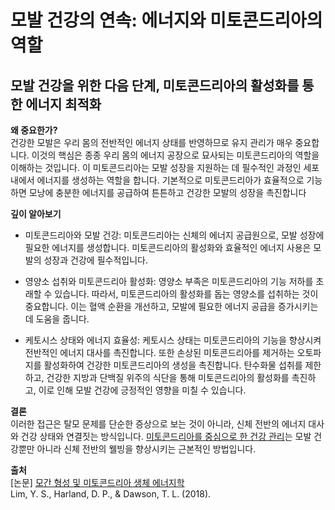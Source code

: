 
# 모발 건강의 연속: 에너지와 미토콘드리아의 역할

## 모발 건강을 위한 다음 단계, 미토콘드리아의 활성화를 통한 에너지 최적화

**왜 중요한가?**   
건강한 모발은 우리 몸의 전반적인 에너지 상태를 반영하므로 유지 관리가 매우 중요합니다. 이것의 핵심은 종종 우리 몸의 에너지 공장으로 묘사되는 미토콘드리아의 역할을 이해하는 것입니다. 이 미토콘드리아는 모발 성장을 지원하는 데 필수적인 과정인 세포 내에서 에너지를 생성하는 역할을 합니다. 기본적으로 미토콘드리아가 효율적으로 기능하면 모낭에 충분한 에너지를 공급하여 튼튼하고 건강한 모발의 성장을 촉진합니다

**깊이 알아보기** 

-   미토콘드리아와 모발 건강: 미토콘드리아는 신체의 에너지 공급원으로, 모발 성장에 필요한 에너지를 생성합니다. 미토콘드리아의 활성화와 효율적인 에너지 사용은 모발의 성장과 건강에 필수적입니다.

-   영양소 섭취와 미토콘드리아 활성화: 영양소 부족은 미토콘드리아의 기능 저하를 초래할 수 있습니다. 따라서, 미토콘드리아의 활성화를 돕는 영양소를 섭취하는 것이 중요합니다. 이는 혈액 순환을 개선하고, 모발에 필요한 에너지 공급을 증가시키는 데 도움을 줍니다.

-   케토시스 상태와 에너지 효율성: 케토시스 상태는 미토콘드리아의 기능을 향상시켜 전반적인 에너지 대사를 촉진합니다. 또한 손상된 미토콘드리아를 제거하는 오토파지를 활성화하여 건강한 미토콘드리아의 생성을 촉진합니다. 탄수화물 섭취를 제한하고, 건강한 지방과 단백질 위주의 식단을 통해 미토콘드리아의 활성화를 촉진하고, 이로 인해 모발 건강에 긍정적인 영향을 미칠 수 있습니다.

**결론**  
이러한 접근은 탈모 문제를 단순한 증상으로 보는 것이 아니라, 신체 전반의 에너지 대사와 건강 상태와 연결짓는 방식입니다. [미토콘드리아를 중심으로 한 건강 관리](/m04/m0403/m040301/m04030101)는 모발 건강뿐만 아니라 신체 전반의 웰빙을 향상시키는 근본적인 방법입니다.

**출처**  
[논문] [모간 형성 및 미토콘드리아 생체 에너지학](/m04/m0407/m040715)   
Lim, Y. S., Harland, D. P., & Dawson, T. L. (2018). 
<!--stackedit_data:
eyJoaXN0b3J5IjpbNTU1MTA0MzEyLC0xOTQ1NjkzMDUsODUxMj
c3ODY4LC0xODg1NzU5NDgxLC0xODQ4Mzk3NDY0LC0xNzI2Mjg4
MDYyLC0xNzY3MjA5NjQsMTM2NDg2MjQ4Nl19
-->